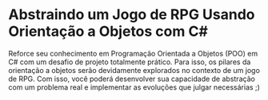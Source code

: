 # Abstraindo um Jogo de RPG Usando Orientação a Objetos com C#
Reforce seu conhecimento em Programação Orientada a Objetos (POO) em C# com um desafio de projeto totalmente prático. Para isso, os pilares da orientação a objetos serão devidamente explorados no contexto de um jogo de RPG. Com isso, você poderá desenvolver sua capacidade de abstração com um problema real e implementar as evoluções que julgar necessárias ;)
